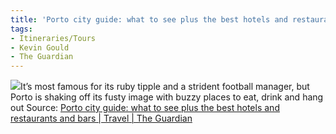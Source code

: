```yaml
---
title: 'Porto city guide: what to see plus the best hotels and restaurants and bars - The Guardian'
tags: 
- Itineraries/Tours
- Kevin Gould
- The Guardian
---
```


[![](https://oportocall.files.wordpress.com/2016/02/6d0add56-12af-49e8-bfeb-741945d14380-2060x1978.jpeg)](http://www.theguardian.com/travel/2015/sep/19/porto-city-guide-hotels-restaurants-bars#comments)It’s most famous for its ruby tipple and a strident football manager, but Porto is shaking off its fusty image with buzzy places to eat, drink and hang out Source: [Porto city guide: what to see plus the best hotels and restaurants and bars | Travel | The Guardian](http://www.theguardian.com/travel/2015/sep/19/porto-city-guide-hotels-restaurants-bars)